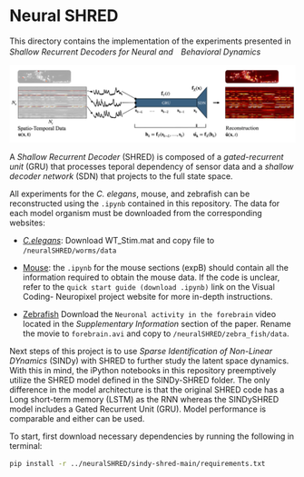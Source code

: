 # Neural SHRED

This directory contains the implementation of the experiments presented in *Shallow Recurrent Decoders for Neural and　Behavioral Dynamics*

![Diagram of SHRED architecture](shred_diagram.png)

A *Shallow Recurrent Decoder* (SHRED) is composed of a *gated-recurrent unit* (GRU) that processes teporal dependency of sensor data and a *shallow decoder network* (SDN) that projects to the full state space. 

All experiments for the *C. elegans*, mouse, and zebrafish can be reconstructed using the `.ipynb` contained in this repository. The data for each model organism must be downloaded from the corresponding websites: 

- [*C.elegans*](https://osf.io/2395t/): Download WT_Stim.mat and copy file to `/neuralSHRED/worms/data`

- [Mouse](https://allensdk.readthedocs.io/en/latest/visual_coding_neuropixels.html): the `.ipynb` for the mouse sections (expB) should contain all the information required to obtain the mouse data. If the code is unclear, refer to the `quick start guide (download .ipynb)` link on the Visual Coding- Neuropixel project website for more in-depth instructions. 

- [Zebrafish](https://www.nature.com/articles/nmeth.2434) Download the `Neuronal activity in the forebrain` video located in the *Supplementary Information* section of the paper. Rename the movie to `forebrain.avi` and copy to `/neuralSHRED/zebra_fish/data`.


Next steps of this project is to use *Sparse Identification of Non-Linear DYnamics* (SINDy) with SHRED to further study the latent space dynamics. With this in mind, the iPython notebooks in this repository preemptively utilize the SHRED model defined in the SINDy-SHRED folder. The only difference in the model architecture is that the original SHRED code has a Long short-term memory (LSTM) as the RNN whereas the SINDySHRED model includes a Gated Recurrent Unit (GRU). Model performance is comparable and either can be used. 

To start, first download necessary dependencies by running the following in terminal: 
```bash
pip install -r ../neuralSHRED/sindy-shred-main/requirements.txt
```